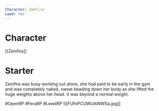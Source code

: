 ```yaml
---
Character: Zemfira
Lewd: Yes
---
```

# Character
[[Zemfira]]

# Starter
Zemfira was busy working out alone, she had paid to be early in the gym and was completely naked, sweat beading down her body as she lifted the huge weights above her head. It was beyond a normal weight.

#OpenRP #FeraRP #LewdRP
![[FUfnPCUWUAINWSa.jpg]]